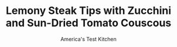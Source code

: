 ---
layout: ../../layouts/MarkdownPostLayout.astro
title: Lemony Steak Tips with Zucchini and Sun-Dried Tomato Couscous
author: America's Test Kitchen
pubDate: 2023-03-15
description: "A steak-tip dinner with a Mediterranean flair in less than 30 minutes? This recipe has you covered."
image_url: https://res.cloudinary.com/hksqkdlah/image/upload/ar_1:1,c_fill,dpr_2.0,f_auto,fl_lossy.progressive.strip_profile,g_faces:auto,q_auto:low,w_344/SFS_LemonySteakTipsZucchiniSunDriedTomatoCouscous-6_ntggdd
tags: ["Main Courses","Beef","Weeknight"]
calories: 3736
protein: 61
carbohydrates: 57
fats: 
fiber: 5
ingredients: ["1 1/2 cups Israeli, couscous","1 1/2 teaspoons, table salt, divided, plus salt for cooking couscous","1 , zucchini, quartered lengthwise and sliced thin","1/2 cup, frozen peas, thawed","1 ounce, Parmesan cheese, grated (½ cup)","1/3 cup, chopped fresh basil","1/4 cup, oil-packed sun-dried tomatoes, drained and chopped fine, plus 2 tablespoons sun-dried tomato oil","3 tablespoons, extra-virgin olive oil, divided","1 tablespoon, grated lemon zest plus 2 tablespoons juice","2 pounds, sirloin steak tips, trimmed and cut into 2-inch chunks","1/2 teaspoon, pepper"]
serves: 4
time: "30 minutes"
instructions: ["Bring 2 quarts water to boil in large saucepan over medium-high heat. Add couscous and 1½ teaspoons salt and cook until tender, about 12 minutes. Drain couscous and rinse with cold water until cool, about 1 minute; drain thoroughly.","Combine couscous, zucchini, peas, Parmesan, basil, tomatoes and tomato oil, 2 tablespoons olive oil, lemon juice, and ½ teaspoon salt in large bowl; set aside.","Sprinkle steak tips with lemon zest, pepper, and remaining 1 teaspoon salt. Heat remaining 1 tablespoon oil in 12-inch nonstick skillet over medium-high heat until just smoking. Add steak tips and cook until well browned all over and registering 120 to 125 degrees (for medium-rare), about 7 minutes. Transfer steak tips to large plate, tent with foil, and let rest for 5 minutes. Serve steak tips with reserved couscous."]
nutrition: ["1094 mg Potassium","689 mg Phosphorus","316 mg Calcium","4 mg Iron","101 mg Magnesium","880 mg Sodium","9 mg Zinc","49 g Fat","17 mg Niacin (B3)","23 g Monounsaturated","2 g Polyunsaturated","24 mg Vitamin C","189 mg Cholesterol","17 g Saturated","5 g Fiber","58 µg Folate (food)","1 g Sugars","24 µg Vitamin K","205 g Water","57 g Carbs","58 µg Folate equivalent (total)","61 g Protein","2 mg Vitamin E","2 µg Vitamin B12","1 mg Vitamin B6","70 µg Vitamin A","934 kcal Energy","3736 calories"]
notes: "Use a medium-size zucchini here, or swap in yellow summer squash if desired. Sirloin steak tips are often sold as flap meat."
---